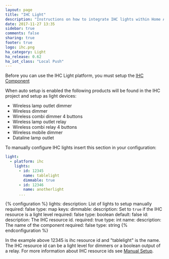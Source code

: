 ```yaml
---
layout: page
title: "IHC Light"
description: "Instructions on how to integrate IHC lights within Home Assistant."
date: 2017-11-27 13:35
sidebar: true
comments: false
sharing: true
footer: true
logo: ihc.png
ha_category: Light
ha_release: 0.62
ha_iot_class: "Local Push"
---
```


Before you can use the IHC Light platform, you must setup the
[IHC Component](/components/ihc/)

When auto setup is enabled the following products will be found in the IHC
project and setup as light devices:

- Wireless lamp outlet dimmer
- Wireless dimmer
- Wireless combi dimmer 4 buttons
- Wireless lamp outlet relay
- Wireless combi relay 4 buttons
- Wireless mobile dimmer
- Dataline lamp outlet

To manually configure IHC lights insert this section in your configuration:

```yaml
light:
  - platform: ihc
    lights:
      - id: 12345
        name: tablelight
        dimmable: true
      - id: 12346
        name: anotherlight
      ...
```

{% configuration %}
lights:
  description: List of lights to setup manually
  required: false
  type: map
  keys:
    dimmable:
      description: Set to `true` if the IHC resource is a light level
      required: false
      type: boolean
      default: false
    id:
      description: The IHC resource id.
      required: true
      type: int
    name:
      description: The name of the component
      required: false
      type: string
{% endconfiguration %}

In the example above 12345 is ihc resource id and "tablelight" is the name.
The IHC resource id can be a light level for dimmers or a boolean output of a
relay. For more information about IHC resource ids see
[Manual Setup](/components/ihc/#manual-setup).
